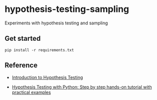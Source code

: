 # hypothesis-testing-sampling
Experiments with hypothesis testing and sampling

## Get started
```commandline
pip install -r requirements.txt
```

## Reference
- [Introduction to Hypothesis Testing](https://www.sagepub.com/sites/default/files/upm-binaries/40007_Chapter8.pdf)

- [Hypothesis Testing with Python: Step by step hands-on tutorial with practical examples](https://towardsdatascience.com/hypothesis-testing-with-python-step-by-step-hands-on-tutorial-with-practical-examples-e805975ea96e)